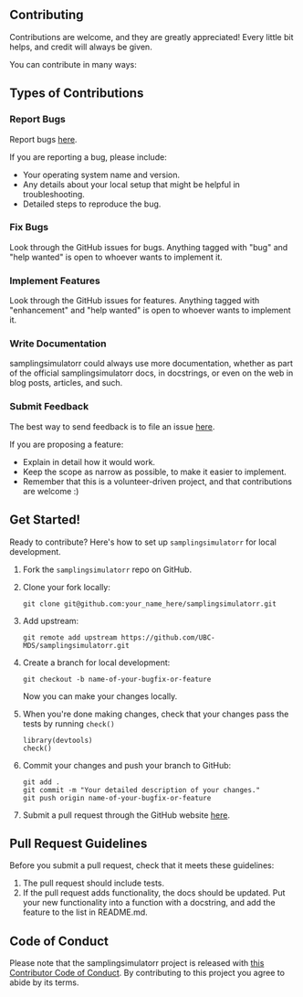 
## Contributing

Contributions are welcome, and they are greatly appreciated! Every little bit
helps, and credit will always be given.

You can contribute in many ways:

## Types of Contributions


### Report Bugs

Report bugs [here](https://github.com/UBC-MDS/samplingsimulatorr/issues).

If you are reporting a bug, please include:

* Your operating system name and version.
* Any details about your local setup that might be helpful in troubleshooting.
* Detailed steps to reproduce the bug.

### Fix Bugs

Look through the GitHub issues for bugs. Anything tagged with "bug" and "help
wanted" is open to whoever wants to implement it.

### Implement Features

Look through the GitHub issues for features. Anything tagged with "enhancement"
and "help wanted" is open to whoever wants to implement it.

### Write Documentation

samplingsimulatorr could always use more documentation, whether as part of the
official samplingsimulatorr docs, in docstrings, or even on the web in blog posts,
articles, and such.

### Submit Feedback

The best way to send feedback is to file an issue [here](https://github.com/UBC-MDS/samplingsimulatorr/issues).

If you are proposing a feature:

* Explain in detail how it would work.
* Keep the scope as narrow as possible, to make it easier to implement.
* Remember that this is a volunteer-driven project, and that contributions
  are welcome :)

## Get Started!

Ready to contribute? Here's how to set up `samplingsimulatorr` for local development.

1. Fork the `samplingsimulatorr` repo on GitHub.

2. Clone your fork locally:

	```
	git clone git@github.com:your_name_here/samplingsimulatorr.git
	```
3. Add upstream:

	```
	git remote add upstream https://github.com/UBC-MDS/samplingsimulatorr.git
	```

4. Create a branch for local development:

	```
	git checkout -b name-of-your-bugfix-or-feature
	```

   	Now you can make your changes locally.

5. When you're done making changes, check that your changes pass the tests by running `check()`

	```
	library(devtools)
	check()
	```

6. Commit your changes and push your branch to GitHub:

	```
	git add .
	git commit -m "Your detailed description of your changes."
	git push origin name-of-your-bugfix-or-feature
	```

7. Submit a pull request through the GitHub website [here](https://github.com/UBC-MDS/samplingsimulatorr/pulls).

## Pull Request Guidelines

Before you submit a pull request, check that it meets these guidelines:

1. The pull request should include tests.
2. If the pull request adds functionality, the docs should be updated. Put
   your new functionality into a function with a docstring, and add the
   feature to the list in README.md.



## Code of Conduct

Please note that the samplingsimulatorr project is released with [this Contributor Code of Conduct](CONDUCT.md). By contributing to this project you agree to abide by its terms.
